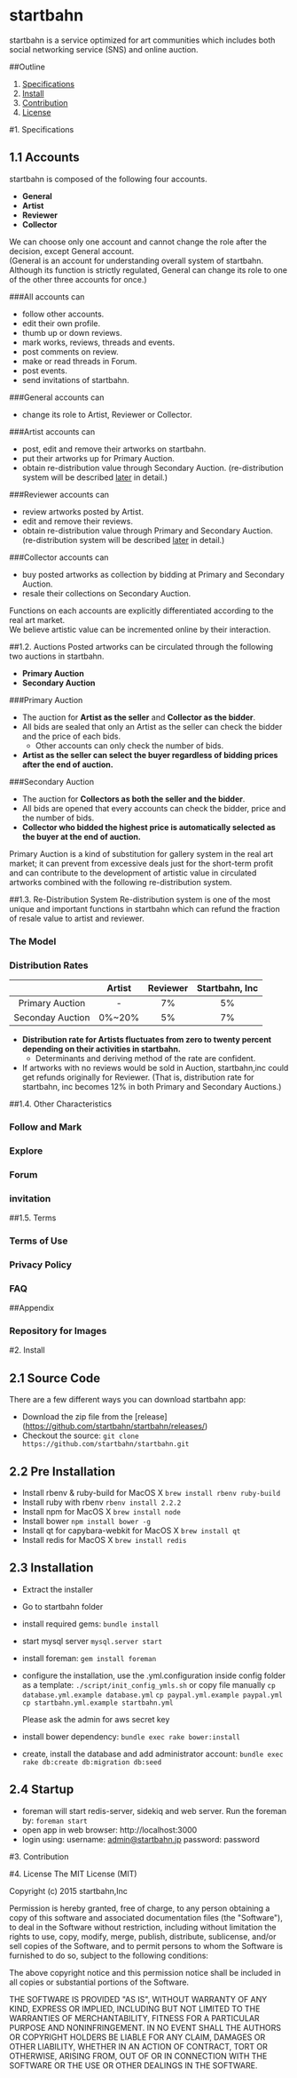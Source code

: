 **startbahn**
====
startbahn is a service optimized for art communities which includes both social networking service (SNS) and online auction.

##Outline
1. [Specifications](#specifications)
2. [Install](#install)
3. [Contribution](#contribution)
4. [License](#license)

#<a name="specifications">1. Specifications

## 1.1 Accounts
startbahn is composed of the following four accounts.
* **General**
* **Artist**
* **Reviewer**
* **Collector**
<!--Pictogram would be here for intuitive understanding.-->  

We can choose only one account and cannot change the role after the decision, except General account.  
(General is an account for understanding overall system of startbahn. Although its function is strictly regulated, General can change its role to one of the other three accounts for once.)

###All accounts can
* follow other accounts.
* edit their own profile.
* thumb up or down reviews.
* mark works, reviews, threads and events.
* post comments on review.
* make or read threads in Forum.
* post events.
* send invitations of startbahn.

###General accounts can
* change its role to Artist, Reviewer or Collector.

###Artist accounts can
* post, edit and remove their artworks on startbahn.
* put their artworks up for Primary Auction.
* obtain re-distribution value through Secondary Auction. (re-distribution system will be described [later](#rd_system) in detail.)

###Reviewer accounts can
* review artworks posted by Artist.
* edit and remove their reviews.
* obtain re-distribution value through Primary and Secondary Auction. (re-distribution system will be described [later](#rd_system) in detail.)

###Collector accounts can
* buy posted artworks as collection by bidding at Primary and Secondary Auction.
* resale their collections on Secondary Auction.

Functions on each accounts are explicitly differentiated according to the real art market.  
We believe artistic value can be incremented online by their interaction.
<!--Pictogram would be here for intuitive understanding.-->

##1.2. Auctions
Posted artworks can be circulated through the following two auctions in startbahn.
* **Primary Auction**
* **Secondary Auction**  
<!--Pictogram would be here for intuitive understanding.-->  

###Primary Auction
* The auction for **Artist as the seller** and **Collector as the bidder**.
* All bids are sealed that only an Artist as the seller can check the bidder and the price of each bids.
    * Other accounts can only check the number of bids.
* **Artist as the seller can select the buyer regardless of bidding prices after the end of auction.**

###Secondary Auction
* The auction for **Collectors as both the seller and the bidder**.
* All bids are opened that every accounts can check the bidder, price and the number of bids.
* **Collector who bidded the highest price is automatically selected as the buyer at the end of auction.**

Primary Auction is a kind of substitution for gallery system in the real art market; it can prevent from excessive deals just for the short-term profit and can contribute to the development of artistic value in circulated artworks combined with the following re-distribution system.  
<!--Pictogram would be here for intuitive understanding.-->  

##<a name="rd_system">1.3. Re-Distribution System
Re-distribution system is one of the most unique and important functions in startbahn which can refund the fraction of resale value to artist and reviewer.

### The Model
<!--Pictogram would be here for intuitive understanding.-->  

### Distribution Rates
||Artist|Reviewer|Startbahn, Inc|
|:---:|:---:|:---:|:---:|
|Primary Auction|-|7%|5%|
|Seconday Auction|0%~20%|5%|7%|
* **Distribution rate for Artists fluctuates from zero to twenty percent depending on their activities in startbahn.**
    * Determinants and deriving method of the rate are confident.
* If artworks with no reviews would be sold in Auction, startbahn,inc could get refunds originally for Reviewer. (That is, distribution rate for startbahn, inc becomes 12% in both Primary and Secondary Auctions.)

##1.4. Other Characteristics
### Follow and Mark
### Explore
### Forum
### invitation

##1.5. Terms
### Terms of Use
### Privacy Policy
### FAQ

##Appendix
### Repository for Images


#<a name="install">2. Install

## 2.1 Source Code
There are a few different ways you can download startbahn app:
* Download the zip file from the [release] (https://github.com/startbahn/startbahn/releases/)
* Checkout the source: `git clone https://github.com/startbahn/startbahn.git`

## 2.2 Pre Installation
* Install rbenv & ruby-build
  for MacOS X
  `brew install rbenv ruby-build`
* Install ruby with rbenv
  `rbenv install 2.2.2`
* Install npm
  for MacOS X
  `brew install node`
* Install bower
  `npm install bower -g`
* Install qt for capybara-webkit
  for MacOS X
  `brew install qt`
* Install redis
  for MacOS X
  `brew install redis`

## 2.3 Installation
* Extract the installer
* Go to startbahn folder
* install required gems:
  `bundle install`
* start mysql server
  `mysql.server start`
* install foreman:
   `gem install foreman`
* configure the installation, use the .yml.configuration inside config folder as a template:
  `./script/init_config_ymls.sh`
  or copy file manually
  `cp database.yml.example database.yml`
  `cp paypal.yml.example paypal.yml`
  `cp startbahn.yml.example startbahn.yml`

  Please ask the admin for aws secret key
* install bower dependency:
  `bundle exec rake bower:install`
* create, install the database and add administrator account:
  `bundle exec rake db:create db:migration db:seed`


## 2.4 Startup
* foreman  will start redis-server, sidekiq and web server. Run the foreman by:
  `foreman start`
* open app in web browser: http://localhost:3000
* login using:
  username: admin@startbahn.jp
  password: password

#<a name="contribution">3. Contribution

#<a name="license">4. License
The MIT License (MIT)

Copyright (c) 2015 startbahn,Inc

Permission is hereby granted, free of charge, to any person obtaining a copy
of this software and associated documentation files (the "Software"), to deal
in the Software without restriction, including without limitation the rights
to use, copy, modify, merge, publish, distribute, sublicense, and/or sell
copies of the Software, and to permit persons to whom the Software is
furnished to do so, subject to the following conditions:

The above copyright notice and this permission notice shall be included in
all copies or substantial portions of the Software.

THE SOFTWARE IS PROVIDED "AS IS", WITHOUT WARRANTY OF ANY KIND, EXPRESS OR
IMPLIED, INCLUDING BUT NOT LIMITED TO THE WARRANTIES OF MERCHANTABILITY,
FITNESS FOR A PARTICULAR PURPOSE AND NONINFRINGEMENT. IN NO EVENT SHALL THE
AUTHORS OR COPYRIGHT HOLDERS BE LIABLE FOR ANY CLAIM, DAMAGES OR OTHER
LIABILITY, WHETHER IN AN ACTION OF CONTRACT, TORT OR OTHERWISE, ARISING FROM,
OUT OF OR IN CONNECTION WITH THE SOFTWARE OR THE USE OR OTHER DEALINGS IN
THE SOFTWARE.
